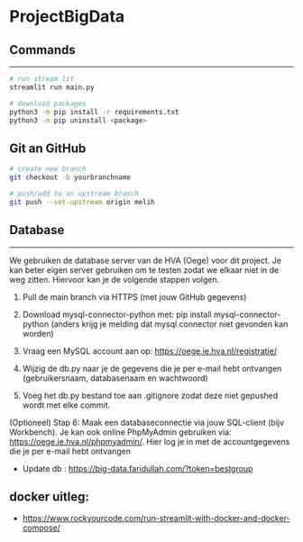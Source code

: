 # ProjectBigData

## Commands
---
```bash
# run stream lit
streamlit run main.py

# download packages
python3 -m pip install -r requirements.txt
python3 -m pip uninstall <package>
```

## Git an GitHub
```bash
# create new branch
git checkout -b yourbranchname

# push/add to an upstream branch
git push --set-upstream origin melih

```

## Database 
---

We gebruiken de database server van de HVA (Oege) voor dit project. Je kan beter eigen server gebruiken om te testen zodat we elkaar niet in de weg zitten. Hiervoor kan je de volgende stappen volgen.

1. Pull de main branch via HTTPS (met jouw GitHub gegevens)
2. Download mysql-connector-python met: pip install mysql-connector-python (anders krijg je melding dat mysql.connector niet gevonden kan worden)
3. Vraag een MySQL account aan op: https://oege.ie.hva.nl/registratie/
4. Wijzig de db.py naar je de gegevens die je per e-mail hebt ontvangen (gebruikersnaam, databasenaam en wachtwoord)

5. Voeg het db.py bestand toe aan .gitignore zodat deze niet gepushed wordt met elke commit.

(Optioneel) Stap 6: Maak een databaseconnectie via jouw SQL-client (bijv Workbench). Je kan ook online PhpMyAdmin gebruiken via: https://oege.ie.hva.nl/phpmyadmin/. Hier log je in met de accountgegevens die je per e-mail hebt ontvangen

- Update db : https://big-data.faridullah.com/?token=bestgroup


## docker uitleg:
- https://www.rockyourcode.com/run-streamlit-with-docker-and-docker-compose/
